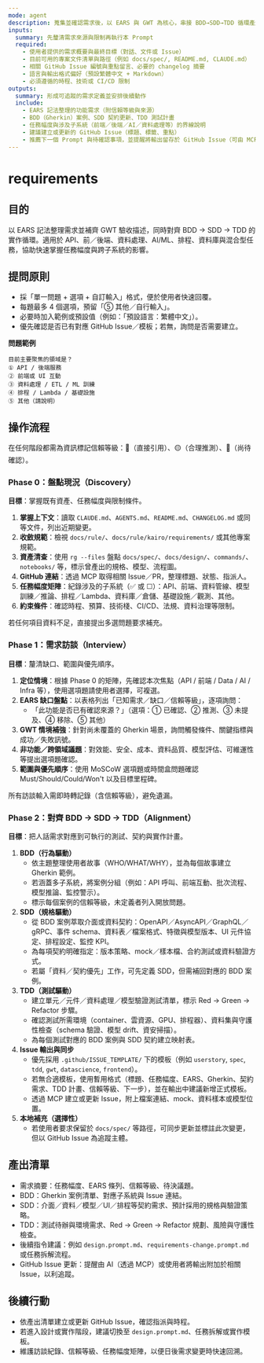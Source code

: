 ```yaml
---
mode: agent
description: 蒐集並確認需求後，以 EARS 與 GWT 為核心，串接 BDD→SDD→TDD 循環產生正式需求輸出
inputs:
  summary: 先釐清需求來源與限制再執行本 Prompt
  required:
    - 使用者提供的需求概要與最終目標（對話、文件或 Issue）
    - 目前可用的專案文件清單與路徑（例如 docs/spec/, README.md, CLAUDE.md）
    - 相關 GitHub Issue 編號與重點留言、必要的 changelog 摘要
    - 語言與輸出格式偏好（預設繁體中文 + Markdown）
    - 必須遵循的時程、技術或 CI/CD 限制
outputs:
  summary: 形成可追蹤的需求定義並安排後續動作
  include:
    - EARS 記法整理的功能需求（附信賴等級與來源）
    - BDD（Gherkin）案例、SDD 契約更新、TDD 測試計畫
    - 任務幅度與涉及子系統（前端／後端／AI／資料處理等）的界線說明
    - 建議建立或更新的 GitHub Issue（標題、標籤、重點）
    - 推薦下一個 Prompt 與待確認事項，並提醒將輸出留存於 GitHub Issue（可由 MCP 直接建立）
---
```


# requirements

## 目的

以 EARS 記法整理需求並補齊 GWT 驗收描述，同時對齊 BDD → SDD → TDD 的實作循環。適用於 API、前／後端、資料處理、AI/ML、排程、資料庫與混合型任務，協助快速掌握任務幅度與跨子系統的影響。

## 提問原則

- 採「單一問題 + 選項 + 自訂輸入」格式，便於使用者快速回覆。
- 每題最多 4 個選項，預留「⑤ 其他／自行輸入」。
- 必要時加入範例或預設值（例如：「預設語言：繁體中文」）。
- 優先確認是否已有對應 GitHub Issue／模板；若無，詢問是否需要建立。

**問題範例**
```
目前主要聚焦的領域是？
① API / 後端服務
② 前端或 UI 互動
③ 資料處理 / ETL / ML 訓練
④ 排程 / Lambda / 基礎設施
⑤ 其他（請說明）
```

## 操作流程

在任何階段都需為資訊標記信賴等級：🔵（直接引用）、🟡（合理推測）、🔴（尚待確認）。

### Phase 0：盤點現況（Discovery）

**目標**：掌握既有資產、任務幅度與限制條件。

1. **掌握上下文**：讀取 `CLAUDE.md`、`AGENTS.md`、`README.md`、`CHANGELOG.md` 或同等文件，列出近期變更。
2. **收斂規範**：檢視 `docs/rule/`、`docs/rule/kairo/requirements/` 或其他專案規範。
3. **資產清查**：使用 `rg --files` 盤點 `docs/spec/`、`docs/design/`、`commands/`、`notebooks/` 等，標示曾產出的規格、模型、流程圖。
4. **GitHub 連結**：透過 MCP 取得相關 Issue／PR，整理標題、狀態、指派人。
5. **任務幅度矩陣**：紀錄涉及的子系統（✅ 或 ☐）：API、前端、資料管線、模型訓練／推論、排程／Lambda、資料庫／倉儲、基礎設施／觀測、其他。
6. **約束條件**：確認時程、預算、技術棧、CI/CD、法規、資料治理等限制。

若任何項目資料不足，直接提出多選問題要求補充。

### Phase 1：需求訪談（Interview）

**目標**：釐清缺口、範圍與優先順序。

1. **定位情境**：根據 Phase 0 的矩陣，先確認本次焦點（API / 前端 / Data / AI / Infra 等），使用選項題請使用者選擇，可複選。
2. **EARS 缺口盤點**：以表格列出「已知需求／缺口／信賴等級」，逐項詢問：
   - 「此功能是否已有確認來源？」（選項：① 已確認、② 推測、③ 未提及、④ 移除、⑤ 其他）
3. **GWT 情境補強**：針對尚未覆蓋的 Gherkin 場景，詢問觸發條件、關鍵指標與成功／失敗訊號。
4. **非功能／跨領域議題**：對效能、安全、成本、資料品質、模型評估、可維運性等提出選項題確認。
5. **範圍與優先順序**：使用 MoSCoW 選項題或時間盒問題確認 Must/Should/Could/Won't 以及目標里程碑。

所有訪談輸入需即時轉記錄（含信賴等級），避免遺漏。

### Phase 2：對齊 BDD → SDD → TDD（Alignment）

**目標**：把人話需求對應到可執行的測試、契約與實作計畫。

1. **BDD（行為驅動）**
   - 依主題整理使用者故事（WHO/WHAT/WHY），並為每個故事建立 Gherkin 範例。
   - 若涵蓋多子系統，將案例分組（例如：API 呼叫、前端互動、批次流程、模型推論、監控警示）。
   - 標示每個案例的信賴等級，未定義者列入開放問題。
2. **SDD（規格驅動）**
   - 從 BDD 案例萃取介面或資料契約：OpenAPI／AsyncAPI／GraphQL／gRPC、事件 schema、資料表／檔案格式、特徵與模型版本、UI 元件協定、排程設定、監控 KPI。
   - 為每項契約明確指定：版本策略、mock／樣本檔、合約測試或資料驗證方式。
   - 若屬「資料／契約優先」工作，可先定義 SDD，但需補回對應的 BDD 案例。
3. **TDD（測試驅動）**
   - 建立單元／元件／資料處理／模型驗證測試清單，標示 Red → Green → Refactor 步驟。
   - 確認測試所需環境（container、雲資源、GPU、排程器）、資料集與守護性檢查（schema 驗證、模型 drift、資安掃描）。
   - 為每個測試對應的 BDD 案例與 SDD 契約建立映射表。
4. **Issue 輸出與同步**
   - 優先採用 `.github/ISSUE_TEMPLATE/` 下的模板（例如 `userstory`, `spec`, `tdd`, `gwt`, `datascience`, `frontend`）。
   - 若無合適模板，使用暫用格式（標題、任務幅度、EARS、Gherkin、契約需求、TDD 計畫、信賴等級、下一步），並在輸出中建議新增正式模板。
   - 透過 MCP 建立或更新 Issue，附上檔案連結、mock、資料樣本或模型位置。
5. **本地補充（選擇性）**
   - 若使用者要求保留於 `docs/spec/` 等路徑，可同步更新並標註此次變更，但以 GitHub Issue 為追蹤主體。

## 產出清單

- 需求摘要：任務幅度、EARS 條列、信賴等級、待決議題。
- BDD：Gherkin 案例清單、對應子系統與 Issue 連結。
- SDD：介面／資料／模型／UI／排程等契約需求、預計採用的規格與驗證策略。
- TDD：測試待辦與環境需求、Red → Green → Refactor 規劃、風險與守護性檢查。
- 後續指令建議：例如 `design.prompt.md`、`requirements-change.prompt.md` 或任務拆解流程。
- GitHub Issue 更新：提醒由 AI（透過 MCP）或使用者將輸出附加於相關 Issue，以利追蹤。

## 後續行動

- 依產出清單建立或更新 GitHub Issue，確認指派與時程。
- 若進入設計或實作階段，建議切換至 `design.prompt.md`、任務拆解或實作模板。
- 維護訪談紀錄、信賴等級、任務幅度矩陣，以便日後需求變更時快速回溯。
